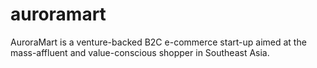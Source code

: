 # auroramart
AuroraMart is a venture-backed B2C e-commerce start-up aimed at the mass-affluent and value-conscious shopper in Southeast Asia.
